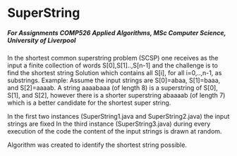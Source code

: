 # SuperString
##### For Assignments COMP526 Applied Algorithms, MSc Computer Science, University of Liverpool

In the shortest common superstring problem (SCSP) one receives as the input a finite collection of words S[0],S[1]..,S[n-1] and the challenge is to find the shortest string Solution which contains all S[i], for all i=0,..,n-1, as substrings. 
Example: Assume the input strings are S[0]=abaa, S[1]=baaa, and S[2]=aaaab. 
A string aaaabaaa (of length 8) is a superstring of S[0], S[1], and S[2], however there is a shorter superstring abaaaab (of length 7) which is a better candidate for the shortest super string. 

In the first two instances (SuperString1.java and SuperString2.java) the input strings are fixed
In the third instance (SuperString3.java) during every execution of the code the content of the input strings is drawn at random.

Algorithm was created to identify the shortest string possible.
